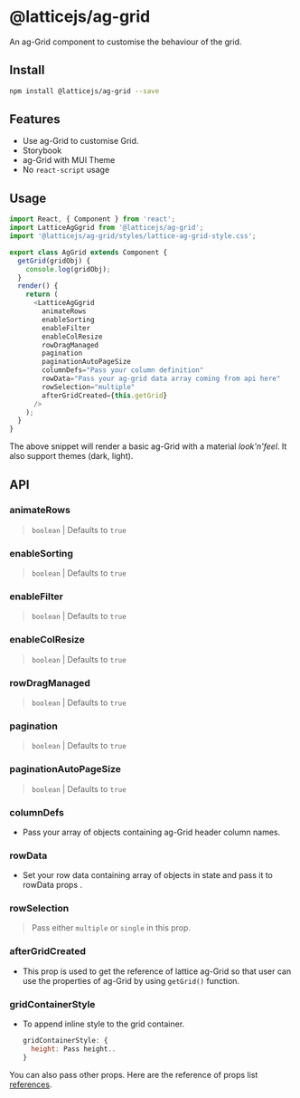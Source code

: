 # @latticejs/ag-grid

An ag-Grid component to customise the behaviour of the grid.

## Install

```bash
npm install @latticejs/ag-grid --save
```

## Features

- Use ag-Grid to customise Grid.
- Storybook
- ag-Grid with MUI Theme
- No `react-script` usage

## Usage

```javascript
import React, { Component } from 'react';
import LatticeAgGgrid from '@latticejs/ag-grid';
import '@latticejs/ag-grid/styles/lattice-ag-grid-style.css';

export class AgGrid extends Component {
  getGrid(gridObj) {
    console.log(gridObj);
  }
  render() {
    return (
      <LatticeAgGgrid
        animateRows
        enableSorting
        enableFilter
        enableColResize
        rowDragManaged
        pagination
        paginationAutoPageSize
        columnDefs="Pass your column definition"
        rowData="Pass your ag-grid data array coming from api here"
        rowSelection="multiple"
        afterGridCreated={this.getGrid}
      />
    );
  }
}

```

The above snippet will render a basic ag-Grid with a material _look'n'feel_. It also support themes (dark, light). 

<!-- start:api -->
## API

### animateRows
> `boolean` | Defaults to `true` 

### enableSorting
> `boolean` | Defaults to `true`
                
### enableFilter
> `boolean` | Defaults to `true`

### enableColResize
> `boolean` | Defaults to `true` 

### rowDragManaged
> `boolean` | Defaults to `true`
        
### pagination
> `boolean` | Defaults to `true`

### paginationAutoPageSize
> `boolean` | Defaults to `true` 

### columnDefs
- Pass your array of objects containing ag-Grid header column names.
        
### rowData
- Set your row data containing array of objects in state and pass it to rowData props .

### rowSelection
> Pass either `multiple` or `single` in this prop.

### afterGridCreated
- This prop is used to get the reference of lattice ag-Grid so that user can use the properties of ag-Grid by using `getGrid()` function.

### gridContainerStyle
- To append inline style to the grid container.
  ```javascript
  gridContainerStyle: {
    height: Pass height..
  }
  ```

You can also pass other props. Here are the reference of props list [references](https://www.ag-grid.com/javascript-grid-properties/).

<!-- end:api -->
